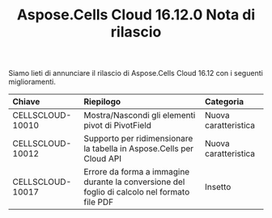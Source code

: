 ﻿---
title: Aspose.Cells Cloud 16.12.0 Nota di rilascio
second_title: Aspose.Cells Cloud Documen
type: docs
url: /it/aspose-cells-cloud-16-12-release-notes/
aliases: [/aspose-cells-for-cloud-16-12-release-notes/]
description: Aspose.Cells Cloud supporta Excel per creare, convertire, unire, dividere, proteggere, operare su oggetti interni e così via
weight: 10
---
Siamo lieti di annunciare il rilascio di Aspose.Cells Cloud 16.12 con i seguenti miglioramenti.

|**Chiave** |**Riepilogo** |**Categoria** |
|:- |:- |:- |
|CELLSCLOUD-10010 | Mostra/Nascondi gli elementi pivot di PivotField| Nuova caratteristica|
|CELLSCLOUD-10012 |Supporto per ridimensionare la tabella in Aspose.Cells per Cloud API| Nuova caratteristica|
|CELLSCLOUD-10017 | Errore da forma a immagine durante la conversione del foglio di calcolo nel formato file PDF| Insetto|

